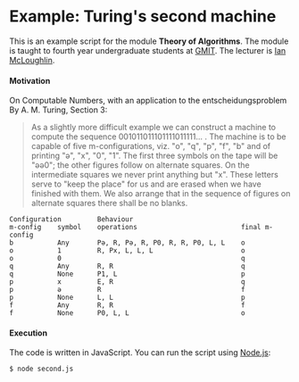# Example: Turing's second machine
This is an example script for the module **Theory of Algorithms**.
The module is taught to fourth year undergraduate students at [GMIT](http://www.gmit.ie).
The lecturer is [Ian McLoughlin](https://ianmcloughlin.github.io).

#### Motivation 
On Computable Numbers, with an application to the entscheidungsproblem By A. M. Turing, Section 3:
> As a slightly more difficult example we can construct a machine to compute the sequence 001011011101111011111... .
> The machine is to be capable of five m-configurations, viz. "o", "q", "p", "f", "b" and of printing "ə", "x", "0", "1".
> The first three symbols on the tape will be "əə0"; the other figures follow on alternate squares.
> On the intermediate squares we never print anything but "x".
> These letters serve to "keep the place" for us and are erased when we have finished with them.
> We also arrange that in the sequence of figures on alternate squares there shall be no blanks.

```
Configuration         Behaviour
m-config    symbol    operations                          final m-config
b           Any       Pə, R, Pə, R, P0, R, R, P0, L, L    o
o           1         R, Px, L, L, L                      o
o           0                                             q
q           Any       R, R                                q
q           None      P1, L                               p
p           x         E, R                                q
p           ə         R                                   f
p           None      L, L                                p
f           Any       R, R                                f
f           None      P0, L, L                            o
```

#### Execution
The code is written in JavaScript.
You can run the script using [Node.js](https://nodejs.org/en/download/):
```bash
$ node second.js
```